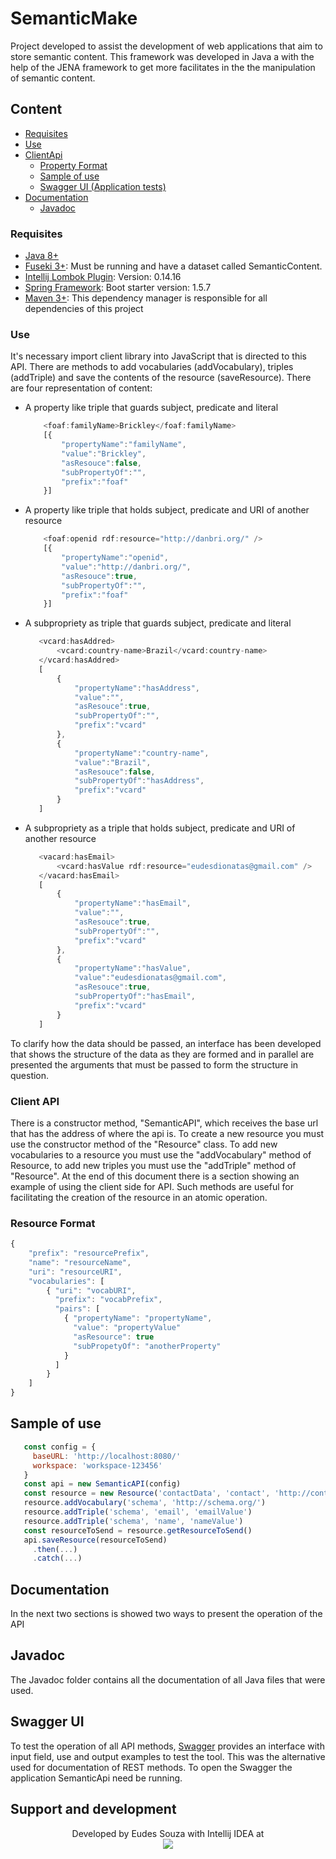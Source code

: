 
# SemanticMake

Project developed to assist the development of web applications that aim to store semantic content. This framework was
developed in Java a with the help of the JENA framework to get more facilitates in the the manipulation of 
semantic content. 

## Content
- [Requisites](#requisites)
- [Use](#use)
- [ClientApi](#client-api) 
    - [Property Format](#resource-format)
    - [Sample of use](#sample-of-use)
    - [Swagger UI (Application tests)](#swagger-ui)
- [Documentation](#documentation)
    - [Javadoc](#javadoc)

### Requisites
  
- [Java 8+](http://www.oracle.com/technetwork/pt/java/javase/downloads/jdk8-downloads-2133151.html)
- [Fuseki 3+](https://jena.apache.org/download/#jena-fuseki): Must be running and have a dataset called SemanticContent.
- [Intellij Lombok Plugin](https://github.com/mplushnikov/lombok-intellij-plugin): Version: 0.14.16 
- [Spring Framework](https://projects.spring.io/spring-boot/): Boot starter version: 1.5.7
- [Maven 3+](https://maven.apache.org/install.html): This dependency manager is responsible for all dependencies of this project 

### Use

It's necessary import client library into JavaScript that is directed to this API. There are methods to add
vocabularies (addVocabulary), triples (addTriple) and save the contents of the resource (saveResource). There are four
representation of content:

- A property like triple that guards subject, predicate and literal
    ``` javascript
        <foaf:familyName>Brickley</foaf:familyName>
        [{
            "propertyName":"familyName",
            "value":"Brickley",
            "asResouce":false,
            "subPropertyOf":"",
            "prefix":"foaf"
        }]
    ``` 
- A property like triple that holds subject, predicate and URI of another resource
    ``` javascript
        <foaf:openid rdf:resource="http://danbri.org/" />
        [{
            "propertyName":"openid",
            "value":"http://danbri.org/",
            "asResouce":true,
            "subPropertyOf":"",
            "prefix":"foaf"
        }]    
    ```
- A subpropriety as triple that guards subject, predicate and literal
     ``` javascript
        <vcard:hasAddred>
            <vcard:country-name>Brazil</vcard:country-name>
        </vcard:hasAddred>
        [
            {
                "propertyName":"hasAddress",
                "value":"",
                "asResouce":true,
                "subPropertyOf":"",
                "prefix":"vcard"
            },
            {
                "propertyName":"country-name",
                "value":"Brazil",
                "asResouce":false,
                "subPropertyOf":"hasAddress",
                "prefix":"vcard"
            }
        ]        
     ```
- A subpropriety as a triple that holds subject, predicate and URI of another resource
     ``` javascript
        <vacard:hasEmail>
            <vcard:hasValue rdf:resource="eudesdionatas@gmail.com" />
        </vacard:hasEmail>
        [
            {
                "propertyName":"hasEmail",
                "value":"",
                "asResouce":true,
                "subPropertyOf":"",
                "prefix":"vcard"
            },
            {
                "propertyName":"hasValue",
                "value":"eudesdionatas@gmail.com",
                "asResouce":true,
                "subPropertyOf":"hasEmail",
                "prefix":"vcard"
            }
        ]
     ```

To clarify how the data should be passed, an interface has been developed that shows the structure of the data
as they are formed and in parallel are presented the arguments that must be passed to form the structure
in question.

### Client API

There is a constructor method, "SemanticAPI", which receives the base url that has the address of where the api is. 
To create a new resource you must use the constructor method of the "Resource" class. To add new vocabularies to a 
resource you must use the "addVocabulary" method of Resource, to add new triples you must use the "addTriple" method of 
"Resource". At the end of this document there is a section showing an example of using the client side for API. Such methods 
are useful for facilitating the creation of the resource in an atomic operation.

### Resource Format

```javascript
{
    "prefix": "resourcePrefix",
    "name": "resourceName",
    "uri": "resourceURI",
    "vocabularies": [
        { "uri": "vocabURI",
          "prefix": "vocabPrefix",
          "pairs": [
            { "propertyName": "propertyName",
              "value": "propertyValue"
              "asResource": true
              "subPropetyOf": "anotherProperty"  
            }
          ]
        }
    ] 
}
```

## Sample of use

```javascript
   const config = { 
     baseURL: 'http://localhost:8080/'
     workspace: 'workspace-123456'
   }
   const api = new SemanticAPI(config)
   const resource = new Resource('contactData', 'contact', 'http://contactmail.com#Person')
   resource.addVocabulary('schema', 'http://schema.org/')
   resource.addTriple('schema', 'email', 'emailValue')
   resource.addTriple('schema', 'name', 'nameValue')
   const resourceToSend = resource.getResourceToSend()
   api.saveResource(resourceToSend)
     .then(...)
     .catch(...)
```

## Documentation

In the next two sections is showed two ways to present the operation of the API

## Javadoc

The Javadoc folder contains all the documentation of all Java files that were used.

## Swagger UI

To test the operation of all API methods, [Swagger](http://localhost:8080/swagger-ui.html) provides an interface with 
input field, use and output examples to test the tool. This was the alternative used for documentation of REST methods.
To open the Swagger the application SemanticApi need be running.

## Support and development

<p align="center">
Developed by Eudes Souza with Intellij IDEA at </br>
<img src="https://wiki.dcc.ufba.br/pub/SmartUFBA/ProjectLogo/wiserufbalogo.jpg"/>
</p>
